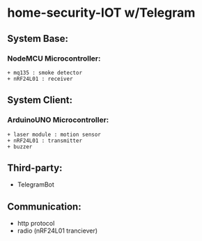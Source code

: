# home-security-IOT w/Telegram

## System Base:
  ### NodeMCU Microcontroller:
    + mq135 : smoke detector
    + nRF24L01 : receiver
 
## System Client:
  ### ArduinoUNO Microcontroller:
    + laser module : motion sensor
    + nRF24L01 : transmitter
    + buzzer

## Third-party:
  - TelegramBot
  
## Communication:
  - http protocol
  - radio (nRF24L01 tranciever)
